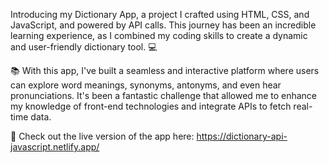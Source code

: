 Introducing my Dictionary App, a project I crafted using HTML, CSS, and JavaScript, and powered by API calls. This journey has been an incredible learning experience, as I combined my coding skills to create a dynamic and user-friendly dictionary tool. 💻

📚 With this app, I've built a seamless and interactive platform where users can explore word meanings, synonyms, antonyms, and even hear pronunciations. It's been a fantastic challenge that allowed me to enhance my knowledge of front-end technologies and integrate APIs to fetch real-time data.

🔗 Check out the live version of the app here: https://dictionary-api-javascript.netlify.app/


